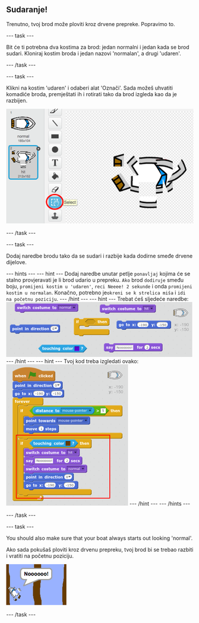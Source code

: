 ## Sudaranje!

Trenutno, tvoj brod može ploviti kroz drvene prepreke. Popravimo to.

\--- task \---

Bit će ti potrebna dva kostima za brod: jedan normalni i jedan kada se brod sudari. Kloniraj kostim broda i jedan nazovi 'normalan', a drugi 'udaren'.

\--- /task \---

\--- task \---

Klikni na kostim 'udaren' i odaberi alat 'Označi'. Sada možeš uhvatiti komadiće broda, premještati ih i rotirati tako da brod izgleda kao da je razbijen.

![screenshot](images/boat-hit-costume.png)

\--- /task \---

\--- task \---

Dodaj naredbe brodu tako da se sudari i razbije kada dodirne smeđe drvene dijelove.

\--- hints \--- \--- hint \--- Dodaj naredbe unutar petlje `ponavljaj` kojima će se stalno provjeravati je li brod udario u prepreku. `Ako` brod `dodiruje` smeđu boju, `promijeni kostim u 'udaren'`, `reci Neeee! 2 sekunde` i onda `promijeni kostim u normalan`. Konačno, potrebno je`okreni se k strelica miša` i `idi na početnu poziciju`. \--- /hint \--- \--- hint \--- Trebat ćeš sljedeće naredbe: ![screenshot](images/boat-hit-blocks.png) \--- /hint \--- \--- hint \--- Tvoj kod treba izgledati ovako: ![screenshot](images/boat-hit-code.png) \--- /hint \--- \--- /hints \---

\--- /task \---

\--- task \---

You should also make sure that your boat always starts out looking 'normal'.

Ako sada pokušaš ploviti kroz drvenu prepreku, tvoj brod bi se trebao razbiti i vratiti na početnu poziciju.

![screenshot](images/boat-crash.png)

\--- /task \---